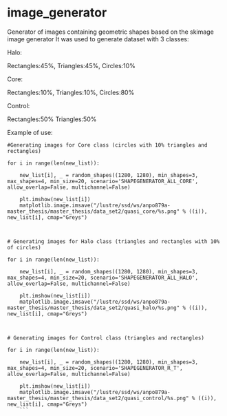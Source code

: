 # image_generator
Generator of images containing geometric shapes based on the skimage image generator
It was used to generate dataset with 3 classes:



Halo:

Rectangles:45%, Triangles:45%, Circles:10%

Core:

Rectangles:10%, Triangles:10%, Circles:80%

Control:

Rectangles:50% Triangles:50%


Example of use:

```
#Generating images for Core class (circles with 10% triangles and rectangles)

for i in range(len(new_list)):

    new_list[i], _ = random_shapes((1280, 1280), min_shapes=3, max_shapes=4, min_size=20, scenario='SHAPEGENERATOR_ALL_CORE', allow_overlap=False, multichannel=False)
    
    plt.imshow(new_list[i])
    matplotlib.image.imsave("/lustre/ssd/ws/anpo879a-master_thesis/master_thesis/data_set2/quasi_core/%s.png" % ((i)), new_list[i], cmap="Greys")
    


# Generating images for Halo class (triangles and rectangles with 10% of circles)

for i in range(len(new_list)):

    new_list[i], _ = random_shapes((1280, 1280), min_shapes=3, max_shapes=4, min_size=20, scenario='SHAPEGENERATOR_ALL_HALO', allow_overlap=False, multichannel=False)
    
    plt.imshow(new_list[i])
    matplotlib.image.imsave("/lustre/ssd/ws/anpo879a-master_thesis/master_thesis/data_set2/quasi_halo/%s.png" % ((i)), new_list[i], cmap="Greys")
    


# Generating images for Control class (triangles and rectangles)

for i in range(len(new_list)):

    new_list[i], _ = random_shapes((1280, 1280), min_shapes=3, max_shapes=4, min_size=20, scenario='SHAPEGENERATOR_R_T', allow_overlap=False, multichannel=False)
    
    plt.imshow(new_list[i])
    matplotlib.image.imsave("/lustre/ssd/ws/anpo879a-master_thesis/master_thesis/data_set2/quasi_control/%s.png" % ((i)), new_list[i], cmap="Greys")
    ```
